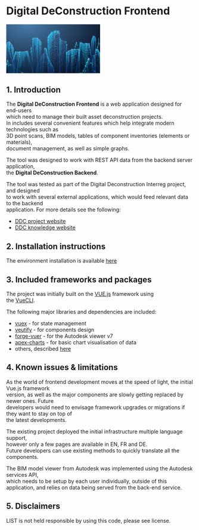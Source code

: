 # Digital DeConstruction Frontend 

<img src="./src/assets/banner.jpg" width="50%">

## 1. Introduction
The **Digital DeConstruction Frontend** is a web application designed for end-users  
which need to manage their built asset deconstruction projects.  
In includes several convenient features which help integrate modern technologies such as  
3D point scans, BIM models, tables of component inventories (elements or materials),  
document management, as well as simple graphs. 

The tool was designed to work with REST API data from the backend server application,  
the **Digital DeConstruction Backend**. 

The tool was tested as part of the Digital Deconstruction Interreg project, and designed  
to work with several external applications, which would feed relevant data to the backend  
 application. For more details see the following:
  - [DDC project website](https://vb.nweurope.eu/projects/project-search/digital-deconstruction/)
  - [DDC knowledge website](https://knowledgeplatform.gtb-lab.com/)

## 2. Installation instructions

The environment installation is available [here](./documentation/instructions.md)

## 3. Included frameworks and packages

The project was initially built on the [VUE.js](https://vuejs.org/) framework using   
the [VueCLI](https://cli.vuejs.org/).

The following major libraries and dependencies are included:
 - [vuex](https://vuex.vuejs.org/) - for state management
 - [veutify](https://vuetifyjs.com/en/) - for components design 
 - [forge-vuer](https://github.com/alvpickmans/forge-vuer) - for the Autodesk viewer v7
 - [apex-charts](https://apexcharts.com/) - for basic chart visualisation of data
 - others, described [here](./documentation/instructions.md) 

## 4. Known issues & limitations

As the world of frontend development moves at the speed of light, the initial Vue.js framework  
version, as well as the major components are slowly getting replaced by newer ones. Future  
developers would need to envisage framework upgrades or migrations if they want to stay on top of  
the latest developments. 

The existing project deployed the initial infrastructure multiple language support,   
however only a few pages are available in EN, FR and DE.   
Future developers can use existing methods to quickly translate all the components.

The BIM model viewer from Autodesk was implemented using the Autodesk services API,   
which needs to be setup by each user individually, outside of this application, and relies on data being served from the back-end service.

## 5. Disclaimers

LIST is not held responsible by using this code, please see license.
